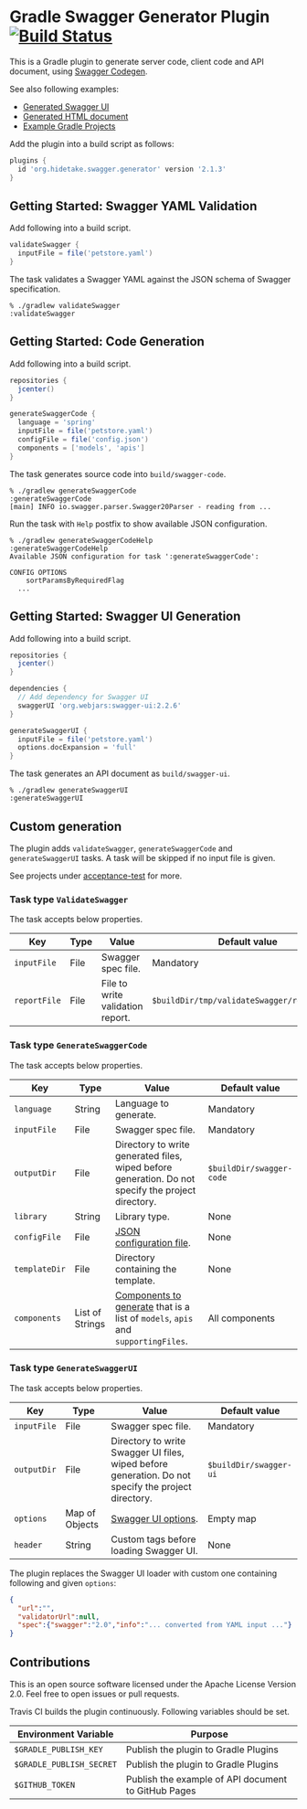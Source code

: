 Gradle Swagger Generator Plugin [![Build Status](https://travis-ci.org/int128/gradle-swagger-generator-plugin.svg?branch=master)](https://travis-ci.org/int128/gradle-swagger-generator-plugin)
=============================

This is a Gradle plugin to generate server code, client code and API document, using [Swagger Codegen](https://github.com/swagger-api/swagger-codegen).

See also following examples:

- [Generated Swagger UI](https://int128.github.io/gradle-swagger-generator-plugin/swagger-ui/)
- [Generated HTML document](https://int128.github.io/gradle-swagger-generator-plugin/swagger-html/)
- [Example Gradle Projects](acceptance-test/)

Add the plugin into a build script as follows:

```groovy
plugins {
  id 'org.hidetake.swagger.generator' version '2.1.3'
}
```


Getting Started: Swagger YAML Validation
----------------------------------------

Add following into a build script.

```groovy
validateSwagger {
  inputFile = file('petstore.yaml')
}
```

The task validates a Swagger YAML against the JSON schema of Swagger specification.

```
% ./gradlew validateSwagger
:validateSwagger
```


Getting Started: Code Generation
--------------------------------

Add following into a build script.

```groovy
repositories {
  jcenter()
}

generateSwaggerCode {
  language = 'spring'
  inputFile = file('petstore.yaml')
  configFile = file('config.json')
  components = ['models', 'apis']
}
```

The task generates source code into `build/swagger-code`.

```
% ./gradlew generateSwaggerCode
:generateSwaggerCode
[main] INFO io.swagger.parser.Swagger20Parser - reading from ...
```

Run the task with `Help` postfix to show available JSON configuration.

```
% ./gradlew generateSwaggerCodeHelp
:generateSwaggerCodeHelp
Available JSON configuration for task ':generateSwaggerCode':

CONFIG OPTIONS
	sortParamsByRequiredFlag
  ...
```


Getting Started: Swagger UI Generation
--------------------------------------

Add following into a build script.

```groovy
repositories {
  jcenter()
}

dependencies {
  // Add dependency for Swagger UI
  swaggerUI 'org.webjars:swagger-ui:2.2.6'
}

generateSwaggerUI {
  inputFile = file('petstore.yaml')
  options.docExpansion = 'full'
}
```

The task generates an API document as `build/swagger-ui`.

```
% ./gradlew generateSwaggerUI
:generateSwaggerUI
```


Custom generation
-----------------

The plugin adds `validateSwagger`, `generateSwaggerCode` and `generateSwaggerUI` tasks.
A task will be skipped if no input file is given.

See projects under [acceptance-test](acceptance-test) for more.


### Task type `ValidateSwagger`

The task accepts below properties.

Key           | Type              | Value                                   | Default value
--------------|-------------------|-----------------------------------------|--------------
`inputFile`   | File              | Swagger spec file.                      | Mandatory
`reportFile`  | File              | File to write validation report.        | `$buildDir/tmp/validateSwagger/report.yaml`


### Task type `GenerateSwaggerCode`

The task accepts below properties.

Key           | Type              | Value                                   | Default value
--------------|-------------------|-----------------------------------------|--------------
`language`    | String            | Language to generate.                   | Mandatory
`inputFile`   | File              | Swagger spec file.                      | Mandatory
`outputDir`   | File              | Directory to write generated files, wiped before generation. Do not specify the project directory. | `$buildDir/swagger-code`
`library`     | String            | Library type.                           | None
`configFile`  | File              | [JSON configuration file](https://github.com/swagger-api/swagger-codegen#customizing-the-generator). | None
`templateDir` | File              | Directory containing the template.      | None
`components`  | List of Strings   | [Components to generate](https://github.com/swagger-api/swagger-codegen#selective-generation) that is a list of `models`, `apis` and `supportingFiles`. | All components


### Task type `GenerateSwaggerUI`

The task accepts below properties.

Key           | Type              | Value                                   | Default value
--------------|-------------------|-----------------------------------------|--------------
`inputFile`   | File              | Swagger spec file.                      | Mandatory
`outputDir`   | File              | Directory to write Swagger UI files, wiped before generation. Do not specify the project directory. | `$buildDir/swagger-ui`
`options`     | Map of Objects    | [Swagger UI options](https://github.com/swagger-api/swagger-ui#parameters). | Empty map
`header`      | String            | Custom tags before loading Swagger UI.  | None

The plugin replaces the Swagger UI loader with custom one containing following and given `options`:

```json
{
  "url":"",
  "validatorUrl":null,
  "spec":{"swagger":"2.0","info":"... converted from YAML input ..."}
}
```


Contributions
-------------

This is an open source software licensed under the Apache License Version 2.0.
Feel free to open issues or pull requests.

Travis CI builds the plugin continuously.
Following variables should be set.

Environment Variable        | Purpose
----------------------------|--------
`$GRADLE_PUBLISH_KEY`       | Publish the plugin to Gradle Plugins
`$GRADLE_PUBLISH_SECRET`    | Publish the plugin to Gradle Plugins
`$GITHUB_TOKEN`             | Publish the example of API document to GitHub Pages
